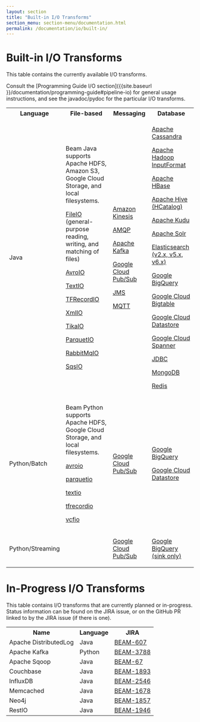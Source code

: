 ```yaml
---
layout: section
title: "Built-in I/O Transforms"
section_menu: section-menu/documentation.html
permalink: /documentation/io/built-in/
---
```

<!--
Licensed under the Apache License, Version 2.0 (the "License");
you may not use this file except in compliance with the License.
You may obtain a copy of the License at

http://www.apache.org/licenses/LICENSE-2.0

Unless required by applicable law or agreed to in writing, software
distributed under the License is distributed on an "AS IS" BASIS,
WITHOUT WARRANTIES OR CONDITIONS OF ANY KIND, either express or implied.
See the License for the specific language governing permissions and
limitations under the License.
-->

# Built-in I/O Transforms

This table contains the currently available I/O transforms.

Consult the [Programming Guide I/O section]({{site.baseurl }}/documentation/programming-guide#pipeline-io) for general usage instructions, and see the javadoc/pydoc for the particular I/O transforms.


<table class="table table-bordered">
<tr>
  <th>Language</th>
  <th>File-based</th>
  <th>Messaging</th>
  <th>Database</th>
</tr>
<tr>
  <td>Java</td>
  <td>
    <p>Beam Java supports Apache HDFS, Amazon S3, Google Cloud Storage, and local filesystems.</p>
    <p><a href="https://github.com/apache/beam/blob/master/sdks/java/core/src/main/java/org/apache/beam/sdk/io/FileIO.java">FileIO</a> (general-purpose reading, writing, and matching of files)</p>
    <p><a href="https://github.com/apache/beam/blob/master/sdks/java/core/src/main/java/org/apache/beam/sdk/io/AvroIO.java">AvroIO</a></p>
    <p><a href="https://github.com/apache/beam/blob/master/sdks/java/core/src/main/java/org/apache/beam/sdk/io/TextIO.java">TextIO</a></p>
    <p><a href="https://github.com/apache/beam/blob/master/sdks/java/core/src/main/java/org/apache/beam/sdk/io/TFRecordIO.java">TFRecordIO</a></p>
    <p><a href="https://github.com/apache/beam/blob/master/sdks/java/io/xml/src/main/java/org/apache/beam/sdk/io/xml/XmlIO.java">XmlIO</a></p>
    <p><a href="https://github.com/apache/beam/blob/master/sdks/java/io/tika/src/main/java/org/apache/beam/sdk/io/tika/TikaIO.java">TikaIO</a></p>
    <p><a href="https://github.com/apache/beam/blob/master/sdks/java/io/parquet/src/main/java/org/apache/beam/sdk/io/parquet/ParquetIO.java">ParquetIO</a></p>
    <p><a href="https://github.com/apache/beam/blob/master/sdks/java/io/rabbitmq/src/main/java/org/apache/beam/sdk/io/rabbitmq/RabbitMqIO.java">RabbitMqIO</a></p>
    <p><a href="https://github.com/apache/beam/blob/master/sdks/java/io/amazon-web-services/src/main/java/org/apache/beam/sdk/io/aws/sqs/SqsIO.java">SqsIO</a></p>
  </td>
  <td>
    <p><a href="https://github.com/apache/beam/tree/master/sdks/java/io/kinesis">Amazon Kinesis</a></p>
    <p><a href="https://github.com/apache/beam/tree/master/sdks/java/io/amqp">AMQP</a></p>
    <p><a href="https://github.com/apache/beam/tree/master/sdks/java/io/kafka">Apache Kafka</a></p>
    <p><a href="https://github.com/apache/beam/tree/master/sdks/java/io/google-cloud-platform/src/main/java/org/apache/beam/sdk/io/gcp/pubsub">Google Cloud Pub/Sub</a></p>
    <p><a href="https://github.com/apache/beam/tree/master/sdks/java/io/jms">JMS</a></p>
    <p><a href="https://github.com/apache/beam/tree/master/sdks/java/io/mqtt">MQTT</a></p>
  </td>
  <td>
    <p><a href="https://github.com/apache/beam/tree/master/sdks/java/io/cassandra">Apache Cassandra</a></p>
    <p><a href="{{site.baseurl}}/documentation/io/built-in/hadoop/">Apache Hadoop InputFormat</a></p>
    <p><a href="https://github.com/apache/beam/tree/master/sdks/java/io/hbase">Apache HBase</a></p>
    <p><a href="{{site.baseurl}}/documentation/io/built-in/hcatalog">Apache Hive (HCatalog)</a></p>
    <p><a href="https://github.com/apache/beam/tree/master/sdks/java/io/kudu">Apache Kudu</a></p>
    <p><a href="https://github.com/apache/beam/tree/master/sdks/java/io/solr">Apache Solr</a></p>
    <p><a href="https://github.com/apache/beam/tree/master/sdks/java/io/elasticsearch">Elasticsearch (v2.x, v5.x, v6.x)</a></p>
    <p><a href="{{site.baseurl}}/documentation/io/built-in/google-bigquery/">Google BigQuery</a></p>
    <p><a href="https://github.com/apache/beam/tree/master/sdks/java/io/google-cloud-platform/src/main/java/org/apache/beam/sdk/io/gcp/bigtable">Google Cloud Bigtable</a></p>
    <p><a href="https://github.com/apache/beam/tree/master/sdks/java/io/google-cloud-platform/src/main/java/org/apache/beam/sdk/io/gcp/datastore">Google Cloud Datastore</a></p>
    <p><a href="https://github.com/apache/beam/tree/master/sdks/java/io/google-cloud-platform/src/main/java/org/apache/beam/sdk/io/gcp/spanner">Google Cloud Spanner</a></p>
    <p><a href="https://github.com/apache/beam/tree/master/sdks/java/io/jdbc">JDBC</a></p>
    <p><a href="https://github.com/apache/beam/tree/master/sdks/java/io/mongodb">MongoDB</a></p>
    <p><a href="https://github.com/apache/beam/tree/master/sdks/java/io/redis">Redis</a></p>
  </td>
</tr>
<tr>
  <td>Python/Batch</td>
  <td>
    <p>Beam Python supports Apache HDFS, Google Cloud Storage, and local filesystems.</p>
    <p><a href="https://github.com/apache/beam/blob/master/sdks/python/apache_beam/io/avroio.py">avroio</a></p>
    <p><a href="https://github.com/apache/beam/blob/master/sdks/python/apache_beam/io/parquetio.py">parquetio</a></p>
    <p><a href="https://github.com/apache/beam/blob/master/sdks/python/apache_beam/io/textio.py">textio</a></p>
    <p><a href="https://github.com/apache/beam/blob/master/sdks/python/apache_beam/io/tfrecordio.py">tfrecordio</a></p>
    <p><a href="https://github.com/apache/beam/blob/master/sdks/python/apache_beam/io/vcfio.py">vcfio</a></p>
  </td>
  <td>
    <p><a href="https://github.com/apache/beam/blob/master/sdks/python/apache_beam/io/gcp/pubsub.py">Google Cloud Pub/Sub</a></p>
  </td>
  <td>
    <p><a href="{{site.baseurl}}/documentation/io/built-in/google-bigquery/">Google BigQuery</a></p>
    <p><a href="https://github.com/apache/beam/tree/master/sdks/python/apache_beam/io/gcp/datastore">Google Cloud Datastore</a></p>
  </td>
</tr>
<tr>
  <td>Python/Streaming</td>
  <td>
  </td>
  <td>
    <p><a href="https://github.com/apache/beam/blob/master/sdks/python/apache_beam/io/gcp/pubsub.py">Google Cloud Pub/Sub</a></p>
  </td>
  <td>
    <p><a href="https://github.com/apache/beam/blob/master/sdks/python/apache_beam/io/gcp/bigquery.py">Google BigQuery (sink only)</a></p>
  </td>
</tr>
</table>

# In-Progress I/O Transforms

This table contains I/O transforms that are currently planned or in-progress. Status information can be found on the JIRA issue, or on the GitHub PR linked to by the JIRA issue (if there is one).

<table class="table table-bordered">
  <tr>
    <th>Name</th><th>Language</th><th>JIRA</th>
  </tr>
  <tr>
    <td>Apache DistributedLog</td><td>Java</td>
    <td><a href="https://issues.apache.org/jira/browse/BEAM-607">BEAM-607</a></td>
  </tr>
  <tr>
    <td>Apache Kafka</td><td>Python</td>
    <td><a href="https://issues.apache.org/jira/browse/BEAM-3788">BEAM-3788</a></td>
  </tr>
  <tr>
    <td>Apache Sqoop</td><td>Java</td>
    <td><a href="https://issues.apache.org/jira/browse/BEAM-67">BEAM-67</a></td>
  </tr>
  <tr>
    <td>Couchbase</td><td>Java</td>
    <td><a href="https://issues.apache.org/jira/browse/BEAM-1893">BEAM-1893</a></td>
  </tr>
  <tr>
    <td>InfluxDB</td><td>Java</td>
    <td><a href="https://issues.apache.org/jira/browse/BEAM-2546">BEAM-2546</a></td>
  </tr>
  <tr>
    <td>Memcached</td><td>Java</td>
    <td><a href="https://issues.apache.org/jira/browse/BEAM-1678">BEAM-1678</a></td>
  </tr>
  <tr>
    <td>Neo4j</td><td>Java</td>
    <td><a href="https://issues.apache.org/jira/browse/BEAM-1857">BEAM-1857</a></td>
  </tr>
  <tr>
    <td>RestIO</td><td>Java</td>
    <td><a href="https://issues.apache.org/jira/browse/BEAM-1946">BEAM-1946</a></td>
  </tr>
</table>
